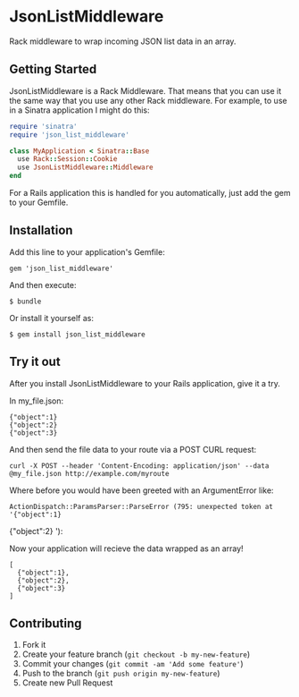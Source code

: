 # JsonListMiddleware
Rack middleware to wrap incoming JSON list data in an array.

## Getting Started
JsonListMiddleware is a Rack Middleware. That means that you can use it the same way that you use any other Rack middleware. For example, to use in a Sinatra application I might do this:

```ruby
require 'sinatra'
require 'json_list_middleware'

class MyApplication < Sinatra::Base
  use Rack::Session::Cookie
  use JsonListMiddleware::Middleware
end
```

For a Rails application this is handled for you automatically, just add the gem to your Gemfile.

## Installation

Add this line to your application's Gemfile:

    gem 'json_list_middleware'

And then execute:

    $ bundle

Or install it yourself as:

    $ gem install json_list_middleware

## Try it out

After you install JsonListMiddleware to your Rails application, give it a try.

In my_file.json:

```
{"object":1}
{"object":2}
{"object":3}
```

And then send the file data to your route via a POST CURL request:

	curl -X POST --header 'Content-Encoding: application/json' --data @my_file.json http://example.com/myroute

Where before you would have been greeted with an ArgumentError like:

	ActionDispatch::ParamsParser::ParseError (795: unexpected token at '{"object":1}
  {"object":2}
  '):

Now your application will recieve the data wrapped as an array!

```
[
  {"object":1},
  {"object":2},
  {"object":3}
]
```

## Contributing

1. Fork it
2. Create your feature branch (`git checkout -b my-new-feature`)
3. Commit your changes (`git commit -am 'Add some feature'`)
4. Push to the branch (`git push origin my-new-feature`)
5. Create new Pull Request

